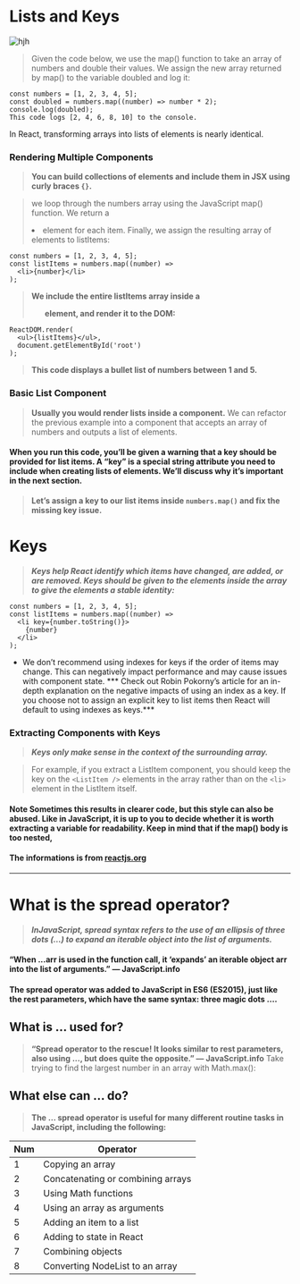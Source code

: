 # Lists and Keys
![hjh](https://i.ytimg.com/vi/0sasRxl35_8/maxresdefault.jpg)


> Given the code below, we use the map() function to take an array of numbers and double their values. We assign the new array returned by map() to the variable doubled and log it:
````
const numbers = [1, 2, 3, 4, 5];
const doubled = numbers.map((number) => number * 2);
console.log(doubled);
This code logs [2, 4, 6, 8, 10] to the console.
````
In React, transforming arrays into lists of elements is nearly identical.

### Rendering Multiple Components
> **You can build collections of elements and include them in JSX using curly braces `{}`.**

> we loop through the numbers array using the JavaScript map() function. We return a <li> element for each item. Finally, we assign the resulting array of elements to listItems:
`````
const numbers = [1, 2, 3, 4, 5];
const listItems = numbers.map((number) =>
  <li>{number}</li>
);
`````
> **We include the entire listItems array inside a <ul> element, and render it to the DOM:**
```
ReactDOM.render(
  <ul>{listItems}</ul>,
  document.getElementById('root')
);
```

> **This code displays a bullet list of numbers between 1 and 5.**

### Basic List Component
> **Usually you would render lists inside a component.**
> We can refactor the previous example into a component that accepts an array of numbers and outputs a list of elements.



#### When you run this code, you’ll be given a warning that a key should be provided for list items. A “key” is a special string attribute you need to include when creating lists of elements. We’ll discuss why it’s important in the next section.

> **Let’s assign a key to our list items inside `numbers.map()` and fix the missing key issue.**


# Keys
> ***Keys help React identify which items have changed, are added, or are removed. Keys should be given to the elements inside the array to give the elements a stable identity:***
````
const numbers = [1, 2, 3, 4, 5];
const listItems = numbers.map((number) =>
  <li key={number.toString()}>
    {number}
  </li>
);
````



 - We don’t recommend using indexes for keys if the order of items may change. This can negatively impact performance and may cause issues with component state.
 *** Check out Robin Pokorny’s article for an in-depth explanation on the negative impacts of using an index as a key. If you choose not to assign an explicit key to list items then React will default to using indexes as keys.***


### Extracting Components with Keys
> ***Keys only make sense in the context of the surrounding array.***

> For example, if you extract a ListItem component, you should keep the key on the `<ListItem />` elements in the array rather than on the `<li>` element in the ListItem itself.




#### Note Sometimes this results in clearer code, but this style can also be abused. Like in JavaScript, it is up to you to decide whether it is worth extracting a variable for readability. Keep in mind that if the map() body is too nested,

#### The informations is from [reactjs.org](https://reactjs.org/docs/lists-and-keys.html)


------------------------------------------------------------------------------------------------------------------------------------




# What is the spread operator?
> ***InJavaScript, spread syntax refers to the use of an ellipsis of three dots (…) to expand an iterable object into the list of arguments.***
 
#### “When ...arr is used in the function call, it ‘expands’ an iterable object arr into the list of arguments.” — JavaScript.info

#### The spread operator was added to JavaScript in ES6 (ES2015), just like the rest parameters, which have the same syntax: three magic dots ….




## What is ... used for?
> **“Spread operator to the rescue! It looks similar to rest parameters, also using ..., but does quite the opposite.” — JavaScript.info**
>Take trying to find the largest number in an array with Math.max():




## What else can … do?
> **The … spread operator is useful for many different routine tasks in JavaScript, including the following:**


Num|Operator
-|-
1|Copying an array
2|Concatenating or combining arrays
3|Using Math functions
4|Using an array as arguments
5|Adding an item to a list
6|Adding to state in React
7|Combining objects
8|Converting NodeList to an array